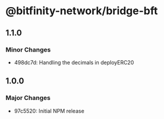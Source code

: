 # @bitfinity-network/bridge-bft

## 1.1.0

### Minor Changes

- 498dc7d: Handling the decimals in deployERC20

## 1.0.0

### Major Changes

- 97c5520: Initial NPM release
